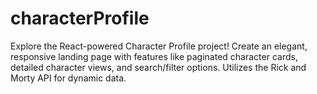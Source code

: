 # characterProfile
Explore the React-powered Character Profile project! Create an elegant, responsive landing page with features like paginated character cards, detailed character views, and search/filter options. Utilizes the Rick and Morty API for dynamic data.
